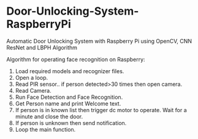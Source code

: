 # Door-Unlocking-System-RaspberryPi
Automatic Door Unlocking System with Raspberry Pi using OpenCV, CNN ResNet and LBPH Algorithm

Algorithm for operating face recognition on Raspberry:
1.	Load required models and recognizer files.
2.	Open a loop.
3.	Read PIR sensor.. if person detected>30 times then open camera.
4.	Read Camera.
5.	Run Face Detection and Face Recognition.
6.	Get Person name and print Welcome text.
7.	If person is in known list then trigger dc motor to operate. Wait for a minute and close the door. 
8.	If person is unknown then send notification.
9.	Loop the main function.
